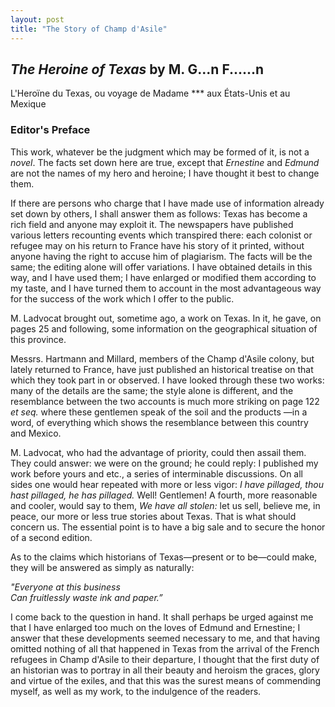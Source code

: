 ```yaml
---
layout: post
title: "The Story of Champ d'Asile"
---
```

## *The Heroine of Texas* by M. G...n F......n
L'Heroïne du Texas, ou voyage de Madame \*\*\* aux États-Unis et au Mexique

### Editor's Preface
This work, whatever be the judgment which may be formed of it, is not a *novel*. The facts set down here are true, except that *Ernestine* and *Edmund* are not the names of my hero and heroine; I have thought it best to change them.

If there are persons who charge that I have made use of information already set down by others, I shall answer them as follows: Texas has become a rich field and anyone may exploit it. The newspapers have published various letters recounting events which transpired there: each colonist or refugee may on his return to France have his story of it printed, without anyone having the right to accuse him of plagiarism. The facts will be the same; the editing alone will offer variations. I have obtained details in this way, and I have used them; I have enlarged or modified them according to my taste, and I have turned them to account in the most advantageous way for the success of the work which I offer to the public.

M. Ladvocat brought out, sometime ago, a work on Texas. In it, he gave, on pages 25 and following, some information on the geographical situation of this province.

Messrs. Hartmann and Millard, members of the Champ d'Asile colony, but lately returned to France, have just published an historical treatise on that which they took part in or observed. I have looked through these two works: many of the details are the same; the style alone is different, and the resemblance between the two accounts is much more striking on page 122 *et seq.* where these gentlemen speak of the soil and the products —in a word, of everything which shows the resemblance between this country and Mexico.

M. Ladvocat, who had the advantage of priority, could then assail them. They could answer: we were on the ground; he could reply: I published my work before yours and etc., a series of interminable discussions. On all sides one would hear repeated with more or less vigor: *I have pillaged, thou hast pillaged, he has pillaged.* Well! Gentlemen! A fourth, more reasonable and cooler, would say to them, *We have all stolen:* let us sell, believe me, in peace, our more or less true stories about Texas. That is what should concern us. The essential point is to have a big sale and to secure the honor of a second edition.

As to the claims which historians of Texas—present or to be—could make, they will be answered as simply as naturally:

<em>"Everyone at this business<br/>
Can fruitlessly waste ink and paper.”<br/></em>

I come back to the question in hand. It shall perhaps be urged against me that I have enlarged too much on the loves of Edmund and Ernestine; I answer that these developments seemed necessary to me, and that having omitted nothing of all that happened in Texas from the arrival of the French refugees in Champ d'Asile to their departure, I thought that the first duty of an historian was to portray in all their beauty and heroism the graces, glory and virtue of the exiles, and that this was the surest means of commending myself, as well as my work, to the indulgence of the readers.
